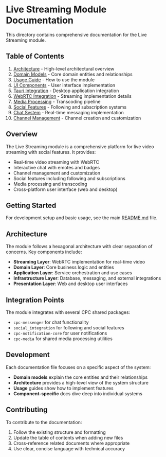 # Live Streaming Module Documentation

This directory contains comprehensive documentation for the Live Streaming module.

## Table of Contents

1. [Architecture](architecture.md) - High-level architectural overview
2. [Domain Models](domain.md) - Core domain entities and relationships
3. [Usage Guide](usage.md) - How to use the module
4. [UI Components](ui.md) - User interface implementation
5. [Tauri Integration](tauri.md) - Desktop application integration
6. [WebRTC Integration](webrtc.md) - Streaming implementation details
7. [Media Processing](media_processing.md) - Transcoding pipeline
8. [Social Features](social.md) - Following and subscription systems
9. [Chat System](chat.md) - Real-time messaging implementation
10. [Channel Management](channel.md) - Channel creation and customization

## Overview

The Live Streaming module is a comprehensive platform for live video streaming with social features. It provides:

- Real-time video streaming with WebRTC
- Interactive chat with emotes and badges
- Channel management and customization
- Social features including following and subscriptions
- Media processing and transcoding
- Cross-platform user interface (web and desktop)

## Getting Started

For development setup and basic usage, see the main [README.md](../README.md) file.

## Architecture

The module follows a hexagonal architecture with clear separation of concerns. Key components include:

- **Streaming Layer**: WebRTC implementation for real-time video
- **Domain Layer**: Core business logic and entities
- **Application Layer**: Service orchestration and use cases
- **Infrastructure Layer**: Database, messaging, and external integrations
- **Presentation Layer**: Web and desktop user interfaces

## Integration Points

The module integrates with several CPC shared packages:

- `cpc-messenger` for chat functionality
- `social_integration` for following and social features
- `cpc-notification-core` for user notifications
- `cpc-media` for shared media processing utilities

## Development

Each documentation file focuses on a specific aspect of the system:

- **Domain models** explain the core entities and their relationships
- **Architecture** provides a high-level view of the system structure
- **Usage** guides show how to implement features
- **Component-specific** docs dive deep into individual systems

## Contributing

To contribute to the documentation:

1. Follow the existing structure and formatting
2. Update the table of contents when adding new files
3. Cross-reference related documents where appropriate
4. Use clear, concise language with technical accuracy